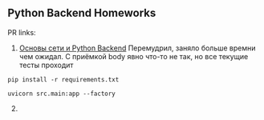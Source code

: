 ## Python Backend Homeworks

PR links:

1. [Основы сети и Python Backend](https://github.com/chernovssss/aith_python_backend/pull/1)
   Перемудрил, заняло больше времни чем ожидал.
   C приёмкой body явно что-то не так, но все текущие тесты проходит

```commandline
pip install -r requirements.txt
```

```commandline
uvicorn src.main:app --factory
```

2. 
